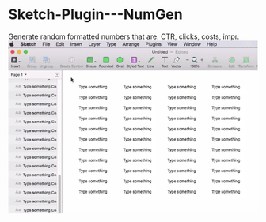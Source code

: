 # Sketch-Plugin---NumGen
Generate random formatted numbers that are: CTR, clicks, costs, impr.
![alt tag](https://raw.githubusercontent.com/auxdesigner/Sketch-Plugin---NumGen/master/demo.gif)
